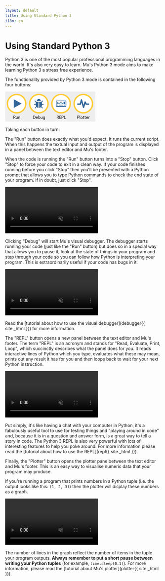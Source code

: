 ```yaml
---
layout: default
title: Using Standard Python 3
i18n: en
---
```


# Using Standard Python 3

Python 3 is one of the most popular professional programming languages in the
world. It's also very easy to learn. Mu's Python 3 mode aims to make learning
Python 3 a stress free experience.

The functionality provided by Python 3 mode is contained in the following four
buttons:

<div class="row">
  <img src="/img/en/tutorials/python3_buttons.png" alt="Buttons from the Python 3 mode" class="img-responsive center-block img-rounded movie"/>
  <br/>
</div>

Taking each button in turn:

The "Run" button does exactly what you'd expect. It runs the current script.
When this happens the textual input and output of the program is displayed in
a panel between the text editor and Mu's footer.

When the code is running the "Run" button turns into a "Stop" button. Click
"Stop" to force your code to exit in a clean way. If your code finishes running
before you click "Stop" then you'll be presented with a Python prompt that
allows you to type Python commands to check the end state of your program. If
in doubt, just click "Stop".

<div class="row">
  <video autoplay loop muted playsinline><source src="/img/en/tutorials/python3_run.mp4" type="video/mp4" alt="Python 3 mode run" class="img-responsive center-block img-rounded movie"></video>
  <br/>
</div>

Clicking "Debug" will start Mu's visual debugger. The debugger starts running
your code (just like the "Run" button) but does so in a special way that
allows you to pause it, look at the state of things in your program and
step through your code so you can follow how Python is interpreting your
program. This is extraordinarily useful if your code has bugs in it.

<div class="row">
  <video autoplay loop muted playsinline><source src="/img/en/tutorials/python3_debug.mp4" type="video/mp4" alt="Python 3 mode debug" class="img-responsive center-block img-rounded movie"></video>
  <br/>
</div>

Read the [tutorial about how to use the visual debugger](debugger{{ site._html }}) for more
information.

The "REPL" button opens a new panel between the text editor and Mu's footer.
The term "REPL" is an acronym and stands for "Read, Evaluate, Print, Loop",
which succinctly describes what the panel does for you. It reads interactive
lines of Python which you type, evaluates what these may mean, prints out any
result it has for you and then loops back to wait for your next Python
instruction.

<div class="row">
  <video autoplay loop muted playsinline><source src="/img/en/tutorials/python3_repl.mp4" type="video/mp4" alt="Python 3 mode REPL" class="img-responsive center-block img-rounded movie"></video>
  <br/>
</div>

Put simply, it's like having a chat with your computer in
Python, it's a fabulously useful tool to use for testing things and "playing
around in code" and, because it is in a question and answer form, is a great
way to tell a story in code. The Python 3 REPL is also very powerful with
lots of interesting features to help you poke around. For more information
please read the [tutorial about how to use the REPL](repl{{ site._html }}).

Finally, the "Plotter" button opens the plotter pane between the text editor
and Mu's footer. This is an easy way to visualise numeric data that your
program may produce.

If you're running a program that prints numbers in a Python
tuple (i.e. the output looks like this: `(1, 2, 3)`) then the plotter will
display these numbers as a graph.

<div class="row">
  <video autoplay loop muted playsinline><source src="/img/en/tutorials/python3_plotter.mp4" type="video/mp4" alt="Python 3 mode plotter" class="img-responsive center-block img-rounded movie"></video>
  <br/>
</div>

The number of lines in the graph reflect the number of items in the tuple your
program outputs. **Always remember to put a short pause between writing your
Python tuples** (for example, `time.sleep(0.1)`). For more information, please
read the [tutorial about Mu's plotter](plotter{{ site._html }}).
